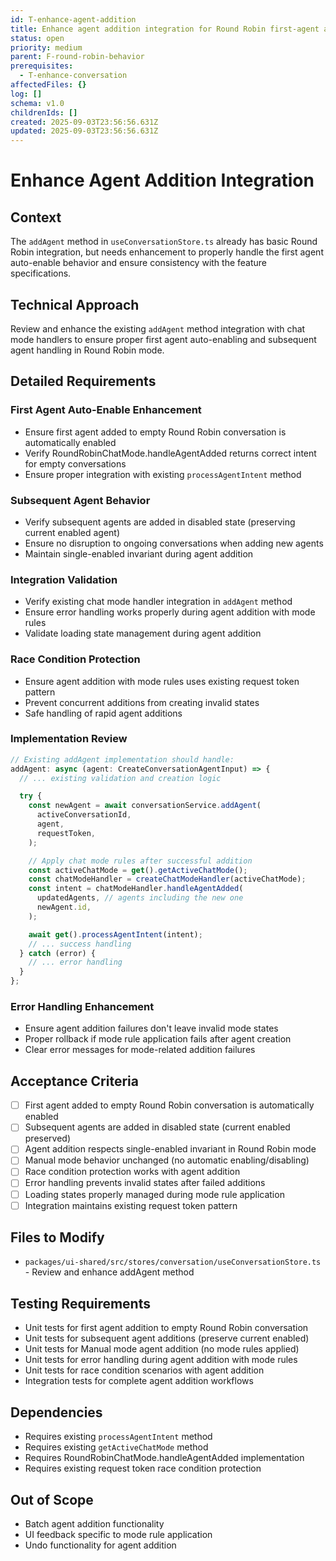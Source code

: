 ```yaml
---
id: T-enhance-agent-addition
title: Enhance agent addition integration for Round Robin first-agent auto-enable
status: open
priority: medium
parent: F-round-robin-behavior
prerequisites:
  - T-enhance-conversation
affectedFiles: {}
log: []
schema: v1.0
childrenIds: []
created: 2025-09-03T23:56:56.631Z
updated: 2025-09-03T23:56:56.631Z
---
```


# Enhance Agent Addition Integration

## Context

The `addAgent` method in `useConversationStore.ts` already has basic Round Robin integration, but needs enhancement to properly handle the first agent auto-enable behavior and ensure consistency with the feature specifications.

## Technical Approach

Review and enhance the existing `addAgent` method integration with chat mode handlers to ensure proper first agent auto-enabling and subsequent agent handling in Round Robin mode.

## Detailed Requirements

### First Agent Auto-Enable Enhancement

- Ensure first agent added to empty Round Robin conversation is automatically enabled
- Verify RoundRobinChatMode.handleAgentAdded returns correct intent for empty conversations
- Ensure proper integration with existing `processAgentIntent` method

### Subsequent Agent Behavior

- Verify subsequent agents are added in disabled state (preserving current enabled agent)
- Ensure no disruption to ongoing conversations when adding new agents
- Maintain single-enabled invariant during agent addition

### Integration Validation

- Verify existing chat mode handler integration in `addAgent` method
- Ensure error handling works properly during agent addition with mode rules
- Validate loading state management during agent addition

### Race Condition Protection

- Ensure agent addition with mode rules uses existing request token pattern
- Prevent concurrent additions from creating invalid states
- Safe handling of rapid agent additions

### Implementation Review

```typescript
// Existing addAgent implementation should handle:
addAgent: async (agent: CreateConversationAgentInput) => {
  // ... existing validation and creation logic

  try {
    const newAgent = await conversationService.addAgent(
      activeConversationId,
      agent,
      requestToken,
    );

    // Apply chat mode rules after successful addition
    const activeChatMode = get().getActiveChatMode();
    const chatModeHandler = createChatModeHandler(activeChatMode);
    const intent = chatModeHandler.handleAgentAdded(
      updatedAgents, // agents including the new one
      newAgent.id,
    );

    await get().processAgentIntent(intent);
    // ... success handling
  } catch (error) {
    // ... error handling
  }
};
```

### Error Handling Enhancement

- Ensure agent addition failures don't leave invalid mode states
- Proper rollback if mode rule application fails after agent creation
- Clear error messages for mode-related addition failures

## Acceptance Criteria

- [ ] First agent added to empty Round Robin conversation is automatically enabled
- [ ] Subsequent agents are added in disabled state (current enabled preserved)
- [ ] Agent addition respects single-enabled invariant in Round Robin mode
- [ ] Manual mode behavior unchanged (no automatic enabling/disabling)
- [ ] Race condition protection works with agent addition
- [ ] Error handling prevents invalid states after failed additions
- [ ] Loading states properly managed during mode rule application
- [ ] Integration maintains existing request token pattern

## Files to Modify

- `packages/ui-shared/src/stores/conversation/useConversationStore.ts` - Review and enhance addAgent method

## Testing Requirements

- Unit tests for first agent addition to empty Round Robin conversation
- Unit tests for subsequent agent additions (preserve current enabled)
- Unit tests for Manual mode agent addition (no mode rules applied)
- Unit tests for error handling during agent addition with mode rules
- Unit tests for race condition scenarios with agent addition
- Integration tests for complete agent addition workflows

## Dependencies

- Requires existing `processAgentIntent` method
- Requires existing `getActiveChatMode` method
- Requires RoundRobinChatMode.handleAgentAdded implementation
- Requires existing request token race condition protection

## Out of Scope

- Batch agent addition functionality
- UI feedback specific to mode rule application
- Undo functionality for agent addition

